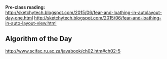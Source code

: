 **Pre-class reading:**  
http://sketchytech.blogspot.com/2015/06/fear-and-loathing-in-autolayout-day-one.html
http://sketchytech.blogspot.com/2015/06/fear-and-loathing-in-auto-layout-view.html

## Algorithm of the Day
http://www.scifac.ru.ac.za/javabook/ch02.htm#ch02-5
